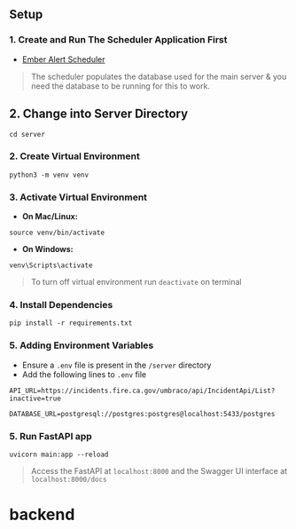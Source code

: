 ## Setup
### 1. Create and Run The Scheduler Application First
- [Ember Alert Scheduler](https://github.com/AliciaZhao/Ember-Alert/blob/scheduler/scheduler/README.md)
> The scheduler populates the database used for the main server & you need the database to be running for this to work.

## 2. Change into Server Directory
```shell
cd server
```
### 2. Create Virtual Environment
```shell
python3 -m venv venv
```

### 3. Activate Virtual Environment
- **On Mac/Linux:**
```shell
source venv/bin/activate
```

- **On Windows:**
```shell
venv\Scripts\activate
```
> To turn off virtual environment run `deactivate` on terminal

### 4. Install Dependencies
```shell
pip install -r requirements.txt
```

### 5. Adding Environment Variables
- Ensure a `.env` file is present in the `/server` directory
- Add the following lines to `.env` file
```
API_URL=https://incidents.fire.ca.gov/umbraco/api/IncidentApi/List?inactive=true

DATABASE_URL=postgresql://postgres:postgres@localhost:5433/postgres
```

### 5. Run FastAPI app
```shell
uvicorn main:app --reload 
```
> Access the FastAPI at `localhost:8000` and the Swagger UI interface at `localhost:8000/docs`
# backend
